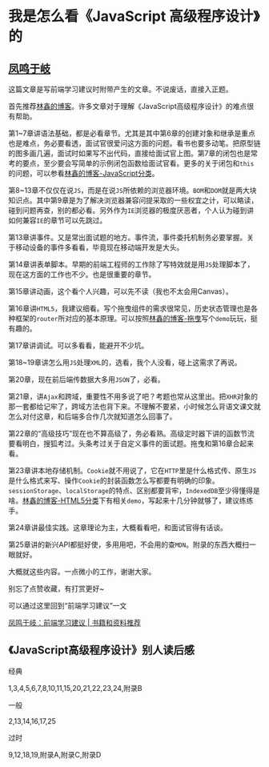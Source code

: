 # 我是怎么看《JavaScript 高级程序设计》的

## [凤鸣于岐](https://zhuanlan.zhihu.com/p/37625374)

这篇文章是写前端学习建议时附带产生的文章。不说废话，直接入正题。

首先推荐[林鑫的博客](http://blog.gdfengshuo.com/)。许多文章对于理解《JavaScript高级程序设计》的难点很有帮助。

第1~7章讲语法基础，都是必看章节。尤其是其中第6章的创建对象和继承是重点也是难点，务必要看透，面试官很爱问这方面的问题。看书也要多动笔。把原型链的图多画几遍，面试时如果写不出代码，直接给面试官上图。第7章的闭包也是常考的要点，至少要会写简单的示例闭包函数给面试官看。更多的关于闭包和`this`的问题，可以参看[林鑫的博客-JavaScript分类](http://blog.gdfengshuo.com/categories/JavaScript/)。

第8~13章不仅仅在说`JS`，而是在说`JS`所依赖的浏览器环境。`BOM`和`DOM`就是两大块知识点。其中第9章是为了解决浏览器兼容问提采取的一些权宜之计，可以略读，碰到问题再查，别的都必看。另外作为`IE`浏览器的极度厌恶者，个人认为碰到讲如何兼容`IE`的章节可以先跳过。

第13章讲事件。又是常出面试题的地方。事件流，事件委托机制务必要掌握。关于移动设备的事件多看看，毕竟现在移动端开发是大头。

第14章讲表单脚本。早期的前端工程师的工作除了写特效就是用`JS`处理脚本了，现在这方面的工作也不少。也是很重要的章节。

第15章讲动画，这个看个人兴趣，可以先不读（我也不太会用Canvas）。

第16章讲`HTML5`，我建议细看。写个拖曳组件的需求很常见，历史状态管理也是各种框架的`router`所对应的基本原理。可以按照[林鑫的博客-拖曳](http://blog.gdfengshuo.com/article/12/)写个`demo`玩玩，挺有趣的。

第17章讲调试。可以多看看，能避开不少坑。

第18~19章讲怎么用`JS`处理`XML`的，选看，我个人没看，碰上这需求了再说。

第20章，现在前后端传数据大多用`JSON`了，必看。

第21章，讲`Ajax`和跨域，重要性不用多说了吧？考题也常从这里出。把`XHR`对象的那一套都给记牢了，跨域方法也背下来。不理解不要紧，小时候怎么背语文课文就怎么对付这章，和后端多合作几次就知道怎么回事了。

第22章的“高级技巧”现在也不算高级了，务必看熟。高级定时器下讲的函数节流要看明白，搜狐考过。头条考过关于自定义事件的面试题。拖曳和第16章合起来看。

第23章讲本地存储机制。`Cookie`就不用说了，它在`HTTP`里是什么格式传、原生`JS`是什么格式来写、操作`Cookie`的封装函数怎么写都要有明确的印象。`sessionStorage`、`localStorage`的特点、区别都要背牢，`IndexedDB`至少得懂得是啥。[林鑫的博客-HTML5分类](http://blog.gdfengshuo.com/categories/HTML5/)下有相关`demo`，写起来十几分钟就够了，建议练练手。

第24章讲最佳实践。这章理论为主，大概看看吧，和面试官得有话谈。

第25章讲的新兴API都挺好使，多用用吧，不会用的查`MDN`。附录的东西大概扫一眼就好。

大概就这些内容。一点微小的工作，谢谢大家。

别忘了点赞收藏，有打赏更好~

可以通过这里回到“前端学习建议”一文

[凤鸣于岐：前端学习建议 | 书籍和资料推荐](https://zhuanlan.zhihu.com/p/37625259)

## 《JavaScript高级程序设计》别人读后感

经典

1,3,4,5,6,7,8,10,11,15,20,21,22,23,24,附录B

一般 

2,13,14,16,17,25 

过时

9,12,18,19,附录A,附录C,附录D
